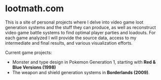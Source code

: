 # lootmath.com

This is a site of personal projects where I delve into video game loot generation systems and the stuff they can produce, as well as reconstruct video game battle systems to find optimal player parties and loadouts.
For each game analyzed I will provide the source data, access to my intermediate and final results, and various visualization efforts.

Current game projects:
* Monster and type design in Pokemon Generation 1, starting with **Red & Blue Versions (1998)**
* The weapon and shield generation systems in **Borderlands (2009)**.
